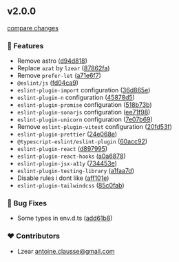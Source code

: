 
## v2.0.0

[compare changes](https://github.com/lzear/eslint-config/compare/v1.7.1...v2.0.0)

### 🚀 Features

- Remove astro ([d94d818](https://github.com/lzear/eslint-config/commit/d94d818))
- Replace `azat` by `lzear` ([87862fa](https://github.com/lzear/eslint-config/commit/87862fa))
- Remove `prefer-let` ([a71e6f7](https://github.com/lzear/eslint-config/commit/a71e6f7))
- `@eslint/js` ([fd04ca9](https://github.com/lzear/eslint-config/commit/fd04ca9))
- `eslint-plugin-import` configuration ([36d865e](https://github.com/lzear/eslint-config/commit/36d865e))
- `eslint-plugin-n` configuration ([45878d5](https://github.com/lzear/eslint-config/commit/45878d5))
- `eslint-plugin-promise` configuration ([518b73b](https://github.com/lzear/eslint-config/commit/518b73b))
- `eslint-plugin-sonarjs` configuration ([ee71f98](https://github.com/lzear/eslint-config/commit/ee71f98))
- `eslint-plugin-unicorn` configuration ([7e07b69](https://github.com/lzear/eslint-config/commit/7e07b69))
- Remove `eslint-plugin-vitest` configuration ([20fd53f](https://github.com/lzear/eslint-config/commit/20fd53f))
- `eslint-plugin-prettier` ([24e068e](https://github.com/lzear/eslint-config/commit/24e068e))
- `@typescript-eslint/eslint-plugin` ([60acc92](https://github.com/lzear/eslint-config/commit/60acc92))
- `eslint-plugin-react` ([d897995](https://github.com/lzear/eslint-config/commit/d897995))
- `eslint-plugin-react-hooks` ([a0a6878](https://github.com/lzear/eslint-config/commit/a0a6878))
- `eslint-plugin-jsx-a11y` ([734453e](https://github.com/lzear/eslint-config/commit/734453e))
- `eslint-plugin-testing-library` ([a1faa7d](https://github.com/lzear/eslint-config/commit/a1faa7d))
- Disable rules i dont like ([aff101e](https://github.com/lzear/eslint-config/commit/aff101e))
- `eslint-plugin-tailwindcss` ([85c0fab](https://github.com/lzear/eslint-config/commit/85c0fab))

### 🐞 Bug Fixes

- Some types in env.d.ts ([add61b8](https://github.com/lzear/eslint-config/commit/add61b8))

### ❤️ Contributors

- Lzear <antoine.clausse@gmail.com>

